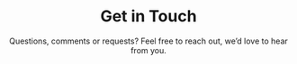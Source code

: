 ---
templateKey: 'contact-page'
title: Get in Touch
subtitle: Questions, comments or requests? Feel free to reach out, we’d love to hear from you.
meta_title: Contact Us | Tru Group
meta_description: >-
  Cum sociis natoque penatibus et magnis dis parturient montes, nascetur
  ridiculus mus. Aenean eu leo quam. Pellentesque ornare sem lacinia quam
  venenatis vestibulum. Sed posuere consectetur est at lobortis. Cras mattis
  consectetur purus sit amet fermentum.
contacts:
  - address: Unknown Address 1, 12312 World
    email: example@email.com
    phone: +1 123 1234567
    description: >-
      Donec scelerisque magna nec condimentum porttitor. Aliquam vel diam sed diam luctus pretium. 
      Sed quis egestas libero. Vestibulum nec venenatis ligula. 
---